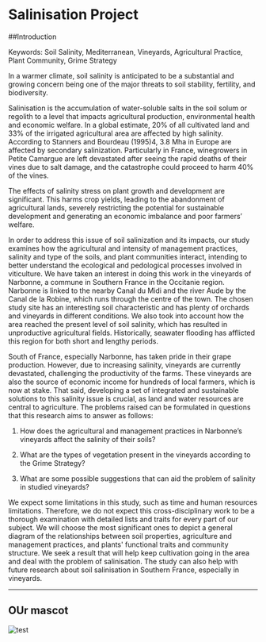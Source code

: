 # Salinisation Project
##Introduction

Keywords: Soil Salinity, Mediterranean, Vineyards, Agricultural Practice, Plant Community, Grime Strategy

In a warmer climate, soil salinity is anticipated to be a substantial and growing concern being one of the major threats to soil stability, fertility, and biodiversity.

Salinisation is the accumulation of water-soluble salts in the soil solum or regolith to a level that impacts agricultural production, environmental health and economic welfare. In a global estimate, 20% of all cultivated land and 33% of the irrigated agricultural area are affected by high salinity. According to Stanners and Bourdeau (1995)4, 3.8 Mha in Europe are affected by secondary salinization. Particularly in France, winegrowers in Petite Camargue are left devastated after seeing the rapid deaths of their vines due to salt damage, and the catastrophe could proceed to harm 40% of the vines.

The effects of salinity stress on plant growth and development are significant. This harms crop yields, leading to the abandonment of agricultural lands, severely restricting the potential for sustainable development and generating an economic imbalance and poor farmers’ welfare.

In order to address this issue of soil salinization and its impacts, our study examines how the agricultural and intensity of management practices, salinity and type of the soils, and plant communities interact, intending to better understand the ecological and pedological processes involved in viticulture. We have taken an interest in doing this work in the vineyards of Narbonne, a commune in Southern France in the Occitanie region. Narbonne is linked to the nearby Canal du Midi and the river Aude by the Canal de la Robine, which runs through the centre of the town. The chosen study site has an interesting soil characteristic and has plenty of orchards and vineyards in different conditions. We also took into account how the area reached the present level of soil salinity, which has resulted in unproductive agricultural fields. Historically, seawater flooding has afflicted this region for both short and lengthy periods.

South of France, especially Narbonne, has taken pride in their grape production. However, due to increasing salinity, vineyards are currently devastated, challenging the productivity of the farms. These vineyards are also the source of economic income for hundreds of local farmers, which is now at stake. That said, developing a set of integrated and sustainable solutions to this salinity issue is crucial, as land and water resources are central to agriculture. The problems raised can be formulated in questions that this research aims to answer as follows:

1. How does the agricultural and management practices in Narbonne’s vineyards affect the salinity of their soils?

2. What are the types of vegetation present in the vineyards according to the Grime Strategy?

3. What are some possible suggestions that can aid the problem of salinity in studied vineyards?

We expect some limitations in this study, such as time and human resources limitations. Therefore, we do not expect this cross-disciplinary work to be a thorough examination with detailed lists and traits for every part of our subject. We will choose the most significant ones to depict a general diagram of the relationships between soil properties, agriculture and management practices, and plants' functional traits and community structure. We seek a result that will help keep cultivation going in the area and deal with the problem of salinisation. 
The study can also help with future research about soil salinisation in Southern France, especially in vineyards.

---
## OUr mascot

![test](https://upload.travelawaits.com/ta/uploads/2021/04/a-sugar-glider-in-the-wild5be187-1536x1024.jpg)
